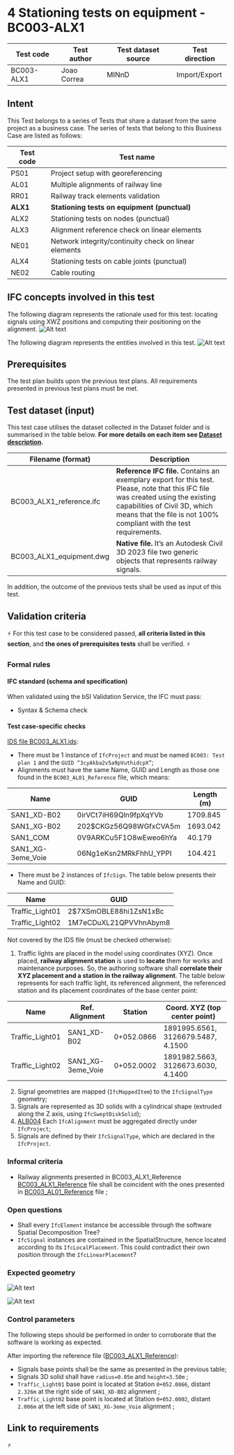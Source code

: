 # 4 Stationing tests on equipment - BC003-ALX1

| Test code | Test author     | Test dataset source | Test direction |
|-----------|-----------------|---------------------|----------------|
|BC003-ALX1 | Joao Correa     | MINnD               | Import/Export  |


## Intent

This Test belongs to a series of Tests that share a dataset from the same project as a business case. 
The series of tests that belong to this Business Case are listed as follows:

| Test code | Test name     | 
|-----------|-----------------|
| PS01      | Project setup with georeferencing |
| AL01      | Multiple alignments of railway line |
| RR01      | Railway track elements validation |
| **ALX1**  | **Stationing tests on equipment (punctual)** |
| ALX2      | Stationing tests on nodes (punctual) |
| ALX3      | Alignment reference check on linear elements |
| NE01      | Network integrity/continuity check on linear elements |
| ALX4      | Stationing tests on cable joints (punctual) |
| NE02      | Cable routing |

## IFC concepts involved in this test

The following diagram represents the rationale used for this test: locating signals using XWZ positions and computing their positioning on the alignment.
![Alt text](ALX01-rationale.png "ALX01 - rationale")

The following diagram represents the entities involved in this test.
![Alt text](ALX01-diagram.png "ALX01 - involved entities")

## Prerequisites

The test plan builds upon the previous test plans. All requirements presented in previous test plans must be met.

## Test dataset (input)

This test case utilises the dataset collected in the Dataset folder and is summarised in the table below. **For more details on each item see [Dataset description](Dataset/README.md).**

| Filename (format)                   | Description                                                        |
|-------------------------------------|--------------------------------------------------------------------|
| BC003_ALX1_reference.ifc  | **Reference IFC file.** Contains an exemplary export for this test. Please, note that this IFC file was created using the existing capabilities of Civil 3D, which means that the file is not 100% compliant with the test requirements.|
| BC003_ALX1_equipment.dwg | **Native file.** It’s an Autodesk Civil 3D 2023 file two generic objects that represents railway signals. |

In addition, the outcome of the previous tests shall be used as input of this test.

## Validation criteria

:zap: For this test case to be considered passed, **all criteria listed in this section**, and **the ones of prerequisites tests** shall be verified. :zap:

### Formal rules

#### IFC standard (schema and specification)

When validated using the bSI Validation Service, the IFC must pass:

- Syntax & Schema check


#### Test case-specific checks

[IDS file BC003_ALX1.ids](./Dataset/BC003_ALX1.ids):

- There must be 1 instance of `IfcProject` and must be named `BC003: Test plan 1` and the `GUID “3cyAkba2v5a9pVuthidcpX”`;
- Alignments must have the same Name, GUID and Length as those one found in the `BC003_AL01_Reference` file, which means:

| Name              | GUID                   |  Length (m)  |
|-------------------|------------------------|--------------|
| SAN1_XD-B02       | 0irVCt7iH69Qln9fpXqYVb | 1709.845     |
| SAN1_XG-B02       | 202$CKGz56Q98WGfxCVA5m | 1693.042     |
| SAN1_COM          | 0V9ARKCu5F1O8wEweo6hYa | 40.179       |
| SAN1_XG-3eme_Voie | 06Ng1eKsn2MRkFhhU_YPPI | 104.421      |

- There must be 2 instances of `IfcSign`. The table below presents their Name and GUID:

| Name              | GUID                   |
|-------------------|------------------------|
| Traffic_Light01   | 2$7XSmOBLE88hi1ZsN1xBc |
| Traffic_Light02   | 1M7eCDuXL21QPVVhnAbym8 |


Not covered by the IDS file (must be checked otherwise):

1. Traffic lights are placed in the model using coordinates (XYZ). Once placed, **railway alignment station** is used to **locate** them for works and maintenance purposes. So, the authoring software shall **correlate their XYZ placement and a station in the railway alignment**. The table below represents for each traffic light, its referenced alignment, the referenced station and its placement coordinates of the base center point:

| Name              | Ref. Alignment    |  Station   |  Coord. XYZ (top center point)  |
|-------------------|-------------------|------------|----------------------------------------|
| Traffic_Light01   | SAN1_XD-B02       | 0+052.0866 | 1891995.6561, 3126679.5487, 4.1500 |
| Traffic_Light02   | SAN1_XG-3eme_Voie | 0+052.0002 | 1891982.5663, 3126673.6030, 4.1400 |
2. Signal geometries are mapped (`IfcMappedItem`) to the `IfcSignalType` geometry;
1. Signals are represented as 3D solids with a cylindrical shape (extruded along the Z axis, using `IfcSweptDiskSolid`);
1. [ALB004](https://github.com/buildingSMART/ifc-gherkin-rules/pull/67) Each `IfcAlignment` must be aggregated directly under `IfcProject`;
1. Signals are defined by their `IfcSignalType`, which are declared in the `IfcProject`.
### Informal criteria

- Railway alignments presented in BC003_ALX1_Reference [BC003_ALX1_Reference](./Dataset/BC003_ALX1_Reference.ids) file shall be coincident with the ones presented in  [BC003_AL01_Reference](https://github.com/bSI-RailwayRoom/IFC4.x-IF/blob/3ac4acd3e4e8aeca250a98d59297a125319743a4/tests/BC003_AL01/Dataset/BC003_AL01_Reference.ifc) file ;

### Open questions

- Shall every `IfcElement` instance be accessible through the software Spatial Decomposition Tree?
- `IfcSignal` instances are contained in the SpatialStructure, hence located according to its `IfcLocalPlacement`. This could contradict their own position through the `IfcLinearPlacement`?

### Expected geometry

![Alt text](Dataset/BC003_Equipment_Signals.png "Expected Geometry - Signals")

![Alt text](Dataset/BC003_Equipment_tramway.png "Expected Geometry - Signals and railway elements")


### Control parameters

The following steps should be performed in order to corroborate that the software is working as expected.

After importing the reference file ([BC003_ALX1_Reference](./Dataset/BC003_ALX1_Reference.ifc)):
- Signals base points shall be the same as presented in the previous table;
- Signals 3D solid shall have `radius=0.05m` and `height=3.50m` ;
- `Traffic_Light01` base point is located at Station `0+052.0866`, distant `2.326m` at the right side of `SAN1_XD-B02` alignment ;
- `Traffic_Light02` base point is located at Station `0+052.0002`, distant `2.006m` at the left side of `SAN1_XG-3eme_Voie` alignment ; 

## Link to requirements

:zap:



